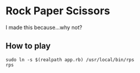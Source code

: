 # Rock Paper Scissors

I made this because...why not?

## How to play

```shell
sudo ln -s $(realpath app.rb) /usr/local/bin/rps
rps
```
